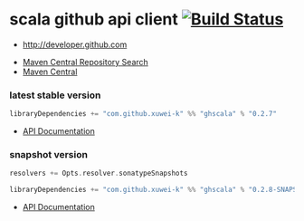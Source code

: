 # scala github api client [![Build Status](https://secure.travis-ci.org/xuwei-k/ghscala.png)](http://travis-ci.org/xuwei-k/ghscala)

* http://developer.github.com


- [Maven Central Repository Search](http://search.maven.org/#search%7Cga%7C1%7Cg%3A%22com.github.xuwei-k%22)
- [Maven Central](http://repo1.maven.org/maven2/com/github/xuwei-k/)


### latest stable version

```scala
libraryDependencies += "com.github.xuwei-k" %% "ghscala" % "0.2.7"
```

- [API Documentation](https://oss.sonatype.org/service/local/repositories/releases/archive/com/github/xuwei-k/ghscala_2.10/0.2.7/ghscala_2.10-0.2.7-javadoc.jar/!/index.html)


### snapshot version

```scala
resolvers += Opts.resolver.sonatypeSnapshots

libraryDependencies += "com.github.xuwei-k" %% "ghscala" % "0.2.8-SNAPSHOT"
```

- [API Documentation](https://oss.sonatype.org/service/local/repositories/snapshots/archive/com/github/xuwei-k/ghscala_2.10/0.2.8-SNAPSHOT/ghscala_2.10-0.2.8-SNAPSHOT-javadoc.jar/!/index.html)


